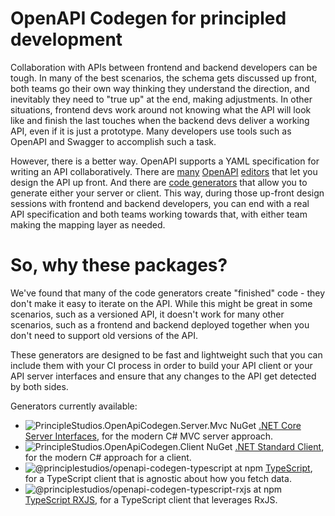 # OpenAPI Codegen for principled development

Collaboration with APIs between frontend and backend developers can be tough. In
many of the best scenarios, the schema gets discussed up front, both teams go
their own way thinking they understand the direction, and inevitably they need
to "true up" at the end, making adjustments. In other situations, frontend devs
work around not knowing what the API will look like and finish the last touches
when the backend devs deliver a working API, even if it is just a prototype.
Many developers use tools such as OpenAPI and Swagger to accomplish such a task.

However, there is a better way. OpenAPI supports a YAML specification for
writing an API collaboratively. There are [many][1] [OpenAPI][2] [editors][3]
that let you design the API up front. And there are [code generators][4] that
allow you to generate either your server or client. This way, during those
up-front design sessions with frontend and backend developers, you can end with
a real API specification and both teams working towards that, with either team
making the mapping layer as needed.

# So, why these packages?

We've found that many of the code generators create "finished" code - they don't
make it easy to iterate on the API. While this might be great in some scenarios,
such as a versioned API, it doesn't work for many other scenarios, such as a
frontend and backend deployed together when you don't need to support old
versions of the API.

These generators are designed to be fast and lightweight such that you can
include them with your CI process in order to build your API client or your API
server interfaces and ensure that any changes to the API get detected by both
sides.

Generators currently available:

* ![PrincipleStudios.OpenApiCodegen.Server.Mvc NuGet](https://img.shields.io/nuget/v/PrincipleStudios.OpenApiCodegen.Server.Mvc)
  [.NET Core Server Interfaces](./generators/dotnetcore-server-interfaces), for the modern C# MVC server approach.
* ![PrincipleStudios.OpenApiCodegen.Client NuGet](https://img.shields.io/nuget/v/PrincipleStudios.OpenApiCodegen.Client)
  [.NET Standard Client](./generators/dotnetstandard-client), for the modern C# approach for a client.
* ![@principlestudios/openapi-codegen-typescript at npm](https://img.shields.io/npm/v/@principlestudios/openapi-codegen-typescript)
  [TypeScript](./generators/typescript), for a TypeScript client that is agnostic about how you fetch data.
* ![@principlestudios/openapi-codegen-typescript-rxjs at npm](https://img.shields.io/npm/v/@principlestudios/openapi-codegen-typescript-rxjs)
  [TypeScript RXJS](./generators/typescript-rxjs), for a TypeScript client that leverages RxJS.


[1]: https://editor.swagger.io/
[2]: https://mermade.github.io/openapi-gui/
[3]: https://openapi.tools/#gui-editors
[4]: https://github.com/OpenAPITools/openapi-generator
